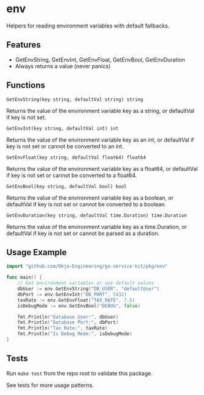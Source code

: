 # env

Helpers for reading environment variables with default fallbacks.

## Features
- GetEnvString, GetEnvInt, GetEnvFloat, GetEnvBool, GetEnvDuration
- Always returns a value (never panics)

## Functions

`GetEnvString(key string, defaultVal string) string`

Returns the value of the environment variable key as a string, or defaultVal if key is not set.

`GetEnvInt(key string, defaultVal int) int`

Returns the value of the environment variable key as an int, or defaultVal if key is not set or cannot be converted to an int.

`GetEnvFloat(key string, defaultVal float64) float64`

Returns the value of the environment variable key as a float64, or defaultVal if key is not set or cannot be converted to a float64.

`GetEnvBool(key string, defaultVal bool) bool`

Returns the value of the environment variable key as a boolean, or defaultVal if key is not set or cannot be converted to a boolean.

`GetEnvDuration(key string, defaultVal time.Duration) time.Duration`

Returns the value of the environment variable key as a time.Duration, or defaultVal if key is not set or cannot be parsed as a duration.

## Usage Example
```go
import "github.com/Okja-Engineering/go-service-kit/pkg/env"

func main() {
	// Get environment variables or use default values
	dbUser := env.GetEnvString("DB_USER", "defaultUser")
	dbPort := env.GetEnvInt("DB_PORT", 5432)
	taxRate := env.GetEnvFloat("TAX_RATE", 7.5)
	isDebugMode := env.GetEnvBool("DEBUG", false)

	fmt.Println("Database User:", dbUser)
	fmt.Println("Database Port:", dbPort)
	fmt.Println("Tax Rate:", taxRate)
	fmt.Println("Is Debug Mode:", isDebugMode)
}
```

## Tests
Run `make test` from the repo root to validate this package.

See tests for more usage patterns.
